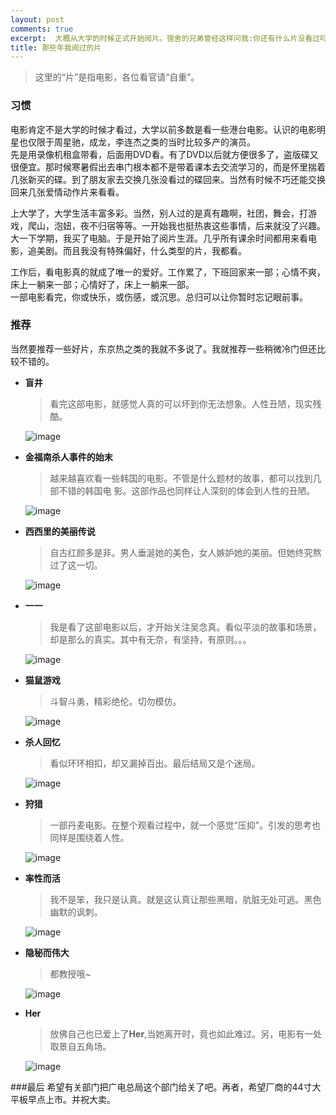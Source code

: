 ```yaml
---
layout: post
comments: true
excerpt:  大概从大学的时候正式开始阅片。宿舍的兄弟曾经这样问我:你还有什么片没看过吗？ 如今已工作多年，好像这个阅片的习惯依然没有什么变化。想想还是写篇文纪念下吧。
title: 那些年我阅过的片
---
```

> 这里的“片”是指电影，各位看官请“自重”。

### 习惯
电影肯定不是大学的时候才看过，大学以前多数是看一些港台电影。认识的电影明星也仅限于周星驰，成龙，李连杰之类的当时比较多产的演员。  
先是用录像机租盒带看，后面用DVD看。有了DVD以后就方便很多了，盗版碟又很便宜。那时候寒暑假出去串门根本都不是带着课本去交流学习的，而是怀里揣着几张新买的碟。到了朋友家去交换几张没看过的碟回来。当然有时候不巧还能交换回来几张爱情动作片来看看。

上大学了，大学生活丰富多彩。当然，别人过的是真有趣啊，社团，舞会，打游戏，爬山，泡妞，夜不归宿等等。一开始我也挺热衷这些事情，后来就没了兴趣。大一下学期，我买了电脑。于是开始了阅片生涯。几乎所有课余时间都用来看电影，追美剧。而且我没有特殊偏好，什么类型的片，我都看。

工作后，看电影真的就成了唯一的爱好。工作累了，下班回家来一部；心情不爽，床上一躺来一部；心情好了，床上一躺来一部。  
一部电影看完，你或快乐，或伤感，或沉思。总归可以让你暂时忘记眼前事。

### 推荐
当然要推荐一些好片，东京热之类的我就不多说了。我就推荐一些稍微冷门但还比较不错的。

*  **盲井**

	> 看完这部电影，就感觉人真的可以坏到你无法想象。人性丑陋，现实残酷。

	![image](../images/mangjing.jpg)

* **金福南杀人事件的始末**

	> 越来越喜欢看一些韩国的电影。不管是什么题材的故事，都可以找到几部不错的韩国电	  影。这部作品也同样让人深刻的体会到人性的丑陋。

	![image](../images/jinfunan.jpg)

* **西西里的美丽传说**

	> 自古红颜多是非。男人垂涎她的美色，女人嫉妒她的美丽。但她终究熬过了这一切。

	![image](../images/xixili.jpg)
  
* **一一**

	> 我是看了这部电影以后，才开始关注吴念真。看似平淡的故事和场景，却是那么的真实。其中有无奈，有坚持，有原则。。。

	![image](../images/yiyi.jpg)

* **猫鼠游戏**

	> 斗智斗勇，精彩绝伦。切勿模仿。

	![image](../images/maoshuyouxi.jpg)
	
* **杀人回忆**

	> 看似环环相扣，却又漏掉百出。最后结局又是个迷局。

	![image](../images/sharenhuiyi.jpg)
	
* **狩猎**

	> 一部丹麦电影。在整个观看过程中，就一个感觉“压抑”。引发的思考也同样是围绕着人性。

	![image](../images/shoulie.jpg)
	
* **率性而活**

	> 我不是笨，我只是认真。就是这认真让那些黑暗，肮脏无处可逃。黑色幽默的讽刺。

	![image](../images/shuaixingerhuo.jpg)

* **隐秘而伟大**

	> 都教授哦~

	![image](../images/yincang.jpg)
	
* **Her**

	> 放佛自己也已爱上了**Her**,当她离开时，竟也如此难过。另，电影有一处取景自五角场。

	![image](../images/her.jpg)
	
###最后
希望有关部门把广电总局这个部门给关了吧。再者，希望厂商的44寸大平板早点上市。并祝大卖。